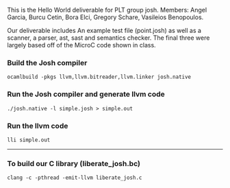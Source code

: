 This is the Hello World deliverable for PLT group josh.
Members: Angel Garcia, Burcu Cetin, Bora Elci, Gregory Schare, Vasileios
Benopoulos.

Our deliverable includes An example test file (point.josh) as well as a 
scanner, a parser, ast, sast and semantics checker.
The final three were largely based off of the MicroC code shown in class.

### Build the Josh compiler

```
ocamlbuild -pkgs llvm,llvm.bitreader,llvm.linker josh.native
```

### Run the Josh compiler and generate llvm code
```
./josh.native -l simple.josh > simple.out
```

### Run the llvm code
```
lli simple.out
```

-------
### To build our C library (liberate_josh.bc)
```
clang -c -pthread -emit-llvm liberate_josh.c
```
